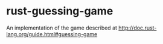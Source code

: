 rust-guessing-game
==================

An implementation of the game described at http://doc.rust-lang.org/guide.html#guessing-game
